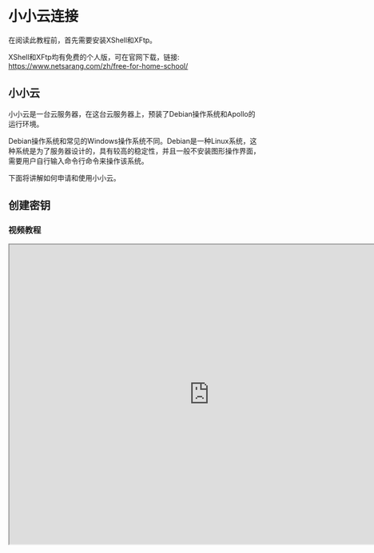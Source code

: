 # 小小云连接

在阅读此教程前，首先需要安装XShell和XFtp。

XShell和XFtp均有免费的个人版，可在官网下载，链接: https://www.netsarang.com/zh/free-for-home-school/

## 小小云

小小云是一台云服务器，在这台云服务器上，预装了Debian操作系统和Apollo的运行环境。

Debian操作系统和常见的Windows操作系统不同。Debian是一种Linux系统，这种系统是为了服务器设计的，具有较高的稳定性，并且一般不安装图形操作界面，需要用户自行输入命令行命令来操作该系统。

下面将讲解如何申请和使用小小云。

## 创建密钥

### 视频教程

<iframe src="https://cc.163.com/act/m/daily/iframeplayer/?id=6180ffe7b8a81f8fa07ed443" height="600" width="800" allow="fullscreen" />

### 文字教程

在申请服务器前，你需要首先准备用于连接服务器的RSA密钥，并为其设置密码，操作步骤如下。

1. 打开XShell，找到菜单栏。依次点击**工具->新建用户密钥生成向导**

   <img src="./images/rsa-1.png" style="zoom:150%;" />

2. 密钥类型选择RSA，长度默认2048位

   ![](./images/rsa-2.png)

3. 输入一个方便区分的密钥名称，并为密钥设置密码，此密码需要牢记，丢失后只能重新创建密钥，**无法找回**！

   ![](./images/rsa-3.png)

4. 点击完成，密钥创建完成。

5. 选中刚刚创建的私钥，点击导出，并在对话框中输入密码。将私钥文件存储好，方便后面Studio的配置。

   <img src="./images/rsa-6.png" style="zoom:200%;" />

6. 接下来的步骤，是导出公钥并上传到开发者平台。选中刚刚创建的密钥，点击属性。

   <img src="./images/rsa-4.png" style="zoom:200%;" />

7. 切换到公钥选型卡，点击保存为文件，并上传到开发者平台即可。

   <img src="./images/rsa-5.png" style="zoom:200%;" />
## 获取白名单网站

在访问开发机前，需要先获取白名单。

打开浏览器，输入 http://temp-white-list.mc.netease.com:9999/?machine=开发机IP地址

例如，如果你的开发机IP是42.186.1.1，就在浏览器中访问网址 http://temp-white-list.mc.netease.com:9999/?machine=42.186.1.1

访问后效果如下，稍候即可连接服务器。

![](./images/white-1.png)

## 私钥使用

### 视频教程

<iframe src="https://cc.163.com/act/m/daily/iframeplayer/?id=6180ffa948e2749089200cba" height="600" width="800" allow="fullscreen" />

### SSH

SSH连接是Linux服务器远程连接并进行管理的主要途径之一。下面将介绍使用XShell的基本使用方法，来连接到小小云。

1. 在XShell中点击左上角的新建按钮。

   <img src="./images/ssh-1.png" style="zoom:150%;" />

2. 在弹出的界面中输入开发机地址，端口。名称仅用作区分，可任意输入。

   <img src="./images/ssh-2.png" style="zoom:150%;" />

3. 在左侧的树形菜单中，找到**连接->用户身份验证**。填写用户名，方法中取消勾选**Password**，勾选并选中**Public Key**。

   <img src="./images/ssh-3.png" style="zoom:150%;" />

4. 点击设置，选择之前创建的用户密钥，并输入密码。

   <img src="./images/ssh-4.png" style="zoom:150%;" />

5. 点击确定，双击左侧列表中刚刚创建的连接，即可通过SSH登录到服务器。如果是第一次登陆，需要接受主机密钥，点击接受并保存即可。

   <img src="./images/ssh-5.png" style="zoom:150%;" />

上方仅为XShell的操作，XFtp同理。不同的是，XShell访问的是服务器命令行控制台，XFtp访问的是服务器文件目录。

下图为XFtp连接后的示意。

![](./images/ssh-6.png)

### Studio

下面将介绍如何在Studio中配置私钥。

1. 登录Studio，在**新建**中，选择**基岩版网络服**。创建一个任意类型的服务器，本教程使用空白网络服作为示例。

2. 选择之前在XShell中导出的私钥文件，填写密码。

   <img src="./images/studio-1.png" style="zoom:200%;" />

3. 翻到底部的**服务器设置**，在机器列表的文本框中填写开发机IP地址。如果配置正确且有白名单，**完成**按钮就会亮起，点击完成即配置完成。

   <img src="./images/studio-2.png" style="zoom:200%;" />


